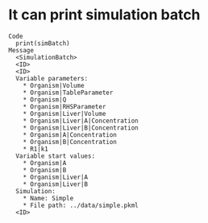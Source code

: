 # It can print simulation batch

    Code
      print(simBatch)
    Message
      <SimulationBatch>
      <ID>
      <ID>
      Variable parameters:
        * Organism|Volume
        * Organism|TableParameter
        * Organism|Q
        * Organism|RHSParameter
        * Organism|Liver|Volume
        * Organism|Liver|A|Concentration
        * Organism|Liver|B|Concentration
        * Organism|A|Concentration
        * Organism|B|Concentration
        * R1|k1
      Variable start values:
        * Organism|A
        * Organism|B
        * Organism|Liver|A
        * Organism|Liver|B
      Simulation:
        * Name: Simple
        * File path: ../data/simple.pkml
      <ID>

